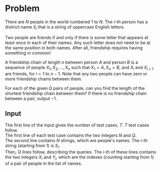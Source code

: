 # Problem

There are $N$ people in the world numbered $1$ to $N$. The $i$-th person has a distinct name $S_i$ that is a string of uppercase English letters.

Two people are friends if and only if there is some letter that appears at least once in each of their names. Any such letter does not need to be at the same position in both names. After all, friendship requires having something in common!

A friendship chain of length $n$ between person $A$ and person $B$ is a sequence of people $X_1, X_2, ..., X_n$ such that $X_1 = A, X_n = B$, and $X_i$ and $X_{i+1}$ are friends, for $i=1$ to $n-1$. Note that any two people can have zero or more friendship chains between them.

For each of the given $Q$ pairs of people, can you find the length of the shortest friendship chain between them? If there is no friendship chain between a pair, output $-1$.

## Input

The first line of the input gives the number of test cases, $T$. $T$ test cases follow.  
The first line of each test case contains the two integers $N$ and $Q$.  
The second line contains $N$ strings, which are people's names. The $i$-th string (starting from $1$) is $S_i$.  
Then, $Q$ lines follow, describing the queries. The $i$-th of these lines contains the two integers $X_i$ and $Y_i$, which are the indexes (counting starting from $1$) of a pair of people in the list of names.
